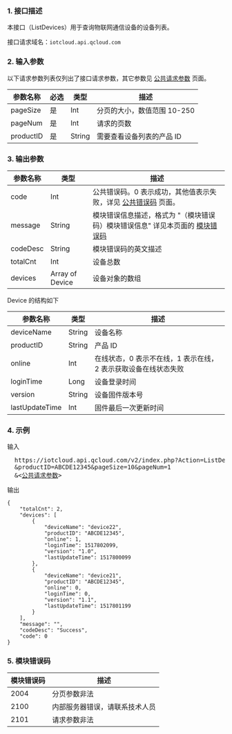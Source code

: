 ### 1. 接口描述
本接口（ListDevices）用于查询物联网通信设备的设备列表。

接口请求域名：`iotcloud.api.qcloud.com`

### 2. 输入参数

以下请求参数列表仅列出了接口请求参数，其它参数见 [公共请求参数](http://tce.fsphere.cn/document/api/213/6976) 页面。

| 参数名称      | 必选   | 类型     | 描述                |
| --------- | ---- | ------ | ----------------- |
| pageSize  | 是    | Int    | 分页的大小，数值范围 10-250 |
| pageNum   | 是    | Int    | 请求的页数             |
| productID | 是    | String | 需要查看设备列表的产品 ID    |

### 3. 输出参数

| 参数名称     | 类型              | 描述                                       |
| -------- | --------------- | ---------------------------------------- |
| code     | Int             | 公共错误码。0 表示成功，其他值表示失败，详见 [公共错误码](http://tce.fsphere.cn/document/product/634/12279) 页面。 |
| message  | String          | 模块错误信息描述，格式为 "（模块错误码）模块错误信息" 详见本页面的 [模块错误码](#module_error_info) |
| codeDesc | String          | 模块错误码的英文描述                               |
| totalCnt | Int             | 设备总数                                     |
| devices  | Array of Device | 设备对象的数组                                  |

Device 的结构如下

| 参数名称       | 类型     | 描述    |
| -------------- | ------ | ----- |
| deviceName     | String | 设备名称  |
| productID      | String | 产品 ID |
| online         | Int    | 在线状态，0 表示不在线，1 表示在线，2 表示获取设备在线状态失败 |
| loginTime      | Long   | 设备登录时间 |
| version        | String | 设备固件版本号 |
| lastUpdateTime | Int    | 固件最后一次更新时间 |

### 4. 示例

输入
<pre>
  https://iotcloud.api.qcloud.com/v2/index.php?Action=ListDevices
  &productID=ABCDE12345&pageSize=10&pageNum=1
  &<<a href="http://tce.fsphere.cn/document/api/213/6976">公共请求参数</a>>
</pre>

输出
```
{
    "totalCnt": 2, 
    "devices": [
        {
            "deviceName": "device22", 
            "productID": "ABCDE12345",
            "online": 1,
            "loginTime": 1517802099,
            "version": "1.0",
            "lastUpdateTime": 1517800099
        }, 
        {
            "deviceName": "device21", 
            "productID": "ABCDE12345",
            "online": 0,
            "loginTime": 0,
            "version": "1.1",
            "lastUpdateTime": 1517801199
        }
    ],
    "message": "",
    "codeDesc": "Success",
    "code": 0
}
```

<span id = "module_error_info"></span>
### 5. 模块错误码

| 模块错误码 | 描述              |
| ----- | --------------- |
| 2004  | 分页参数非法          |
| 2100  | 内部服务器错误，请联系技术人员 |
| 2101  | 请求参数非法          |



